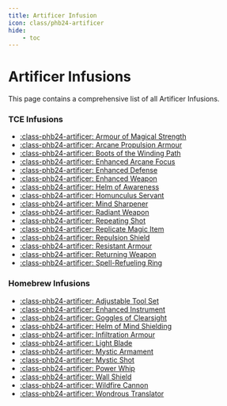 ```yaml
---
title: Artificer Infusion
icon: class/phb24-artificer
hide: 
    - toc
---
```


# Artificer Infusions

This page contains a comprehensive list of all Artificer Infusions.

### TCE Infusions

<div class="grid cards" markdown>

- [:class-phb24-artificer: Armour of Magical Strength](tce.md#armour-of-magical-strength)
- [:class-phb24-artificer: Arcane Propulsion Armour](tce.md#arcane-propulsion-armour)
- [:class-phb24-artificer: Boots of the Winding Path](tce.md#boots-of-the-winding-path)
- [:class-phb24-artificer: Enhanced Arcane Focus](tce.md#enhanced-arcane-focus)
- [:class-phb24-artificer: Enhanced Defense](tce.md#enhanced-defense)
- [:class-phb24-artificer: Enhanced Weapon](tce.md#enhanced-weapon)
- [:class-phb24-artificer: Helm of Awareness](tce.md#helm-of-awareness)
- [:class-phb24-artificer: Homunculus Servant](tce.md#homunculus-servant)
- [:class-phb24-artificer: Mind Sharpener](tce.md#mind-sharpener)
- [:class-phb24-artificer: Radiant Weapon](tce.md#radiant-weapon)
- [:class-phb24-artificer: Repeating Shot](tce.md#repeating-shot)
- [:class-phb24-artificer: Replicate Magic Item](tce.md#replicate-magic-item)
- [:class-phb24-artificer: Repulsion Shield](tce.md#repulsion-shield)
- [:class-phb24-artificer: Resistant Armour](tce.md#resistant-armour)
- [:class-phb24-artificer: Returning Weapon](tce.md#returning-weapon)
- [:class-phb24-artificer: Spell-Refueling Ring](tce.md#spell-refueling-ring)

</div>

### Homebrew Infusions

<div class="grid cards" markdown>

- [:class-phb24-artificer: Adjustable Tool Set](hb.md#adjustable-tool-set)
- [:class-phb24-artificer: Enhanced Instrument](hb.md#enhanced-instrument)
- [:class-phb24-artificer: Goggles of Clearsight](hb.md#goggles-of-clearsight)
- [:class-phb24-artificer: Helm of Mind Shielding](hb.md#helm-of-mind-shielding)
- [:class-phb24-artificer: Infiltration Armour](hb.md#infiltration-armour)
- [:class-phb24-artificer: Light Blade](hb.md#light-blade)
- [:class-phb24-artificer: Mystic Armament](hb.md#mystic-armament)
- [:class-phb24-artificer: Mystic Shot](hb.md#mystic-shot)
- [:class-phb24-artificer: Power Whip](hb.md#power-whip)
- [:class-phb24-artificer: Wall Shield](hb.md#wall-shield)
- [:class-phb24-artificer: Wildfire Cannon](hb.md#wildfire-cannon)
- [:class-phb24-artificer: Wondrous Translator](hb.md#wondrous-translator)

</div>